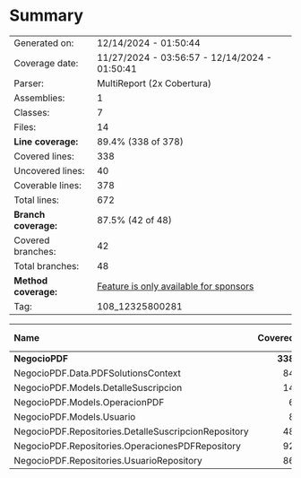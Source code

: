 # Summary
|||
|:---|:---|
| Generated on: | 12/14/2024 - 01:50:44 |
| Coverage date: | 11/27/2024 - 03:56:57 - 12/14/2024 - 01:50:41 |
| Parser: | MultiReport (2x Cobertura) |
| Assemblies: | 1 |
| Classes: | 7 |
| Files: | 14 |
| **Line coverage:** | 89.4% (338 of 378) |
| Covered lines: | 338 |
| Uncovered lines: | 40 |
| Coverable lines: | 378 |
| Total lines: | 672 |
| **Branch coverage:** | 87.5% (42 of 48) |
| Covered branches: | 42 |
| Total branches: | 48 |
| **Method coverage:** | [Feature is only available for sponsors](https://reportgenerator.io/pro) |
| Tag: | 108_12325800281 |

|**Name**|**Covered**|**Uncovered**|**Coverable**|**Total**|**Line coverage**|**Covered**|**Total**|**Branch coverage**|
|:---|---:|---:|---:|---:|---:|---:|---:|---:|
|**NegocioPDF**|**338**|**40**|**378**|**672**|**89.4%**|**42**|**48**|**87.5%**|
|NegocioPDF.Data.PDFSolutionsContext|84|0|84|124|100%|0|0||
|NegocioPDF.Models.DetalleSuscripcion|14|2|16|33|87.5%|0|0||
|NegocioPDF.Models.OperacionPDF|6|2|8|25|75%|0|0||
|NegocioPDF.Models.Usuario|8|0|8|23|100%|0|0||
|NegocioPDF.Repositories.DetalleSuscripcionRepository|48|0|48|91|100%|4|4|100%|
|NegocioPDF.Repositories.OperacionesPDFRepository|92|6|98|173|93.8%|24|24|100%|
|NegocioPDF.Repositories.UsuarioRepository|86|30|116|203|74.1%|14|20|70%|
